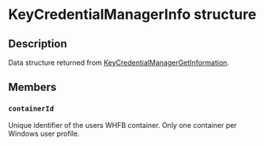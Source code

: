 # KeyCredentialManagerInfo structure

## Description

Data structure returned from [KeyCredentialManagerGetInformation](https://learn.microsoft.com/windows/win32/api/keycredmgr/nf-keycredmgr-keycredentialmanagergetinformation).

## Members

### `containerId`

Unique identifier of the users WHFB container. Only one container per Windows user profile.